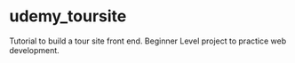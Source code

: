 # udemy_toursite
Tutorial to build a tour site front end. Beginner Level project to practice web development. 
